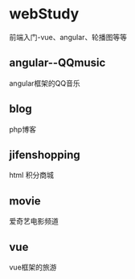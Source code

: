 # webStudy
前端入门-vue、angular、轮播图等等

## angular--QQmusic               
angular框架的QQ音乐
## blog                           
php博客
## jifenshopping                  
html 积分商城
## movie                          
爱奇艺电影频道
## vue                           
vue框架的旅游
